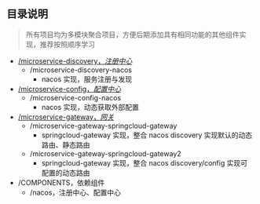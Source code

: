 ## 目录说明
> 所有项目均为多模块聚合项目，方便后期添加具有相同功能的其他组件实现，推荐按照顺序学习

* [/microservice-discovery，*注册中心*](https://github.com/goindow/microservice-components-learning/tree/main/microservice-discovery)
  * /microservice-discovery-nacos
    * nacos 实现，服务注册与发现
* [/microservice-config，*配置中心*](https://github.com/goindow/microservice-components-learning/tree/main/microservice-config)
  * /microservice-config-nacos
    * nacos 实现，动态获取外部配置
* [/microservice-gateway，*网关*](https://github.com/goindow/microservice-components-learning/tree/main/microservice-gateway)
  * /microservice-gateway-springcloud-gateway
    * springcloud-gateway 实现，整合 nacos discovery 实现默认的动态路由、静态路由
  * /microservice-gateway-springcloud-gateway2
    * springcloud-gateway 实现，整合 nacos discovery/config 实现可配置的动态路由
* /COMPONENTS，依赖组件
  * /nacos，注册中心、配置中心
